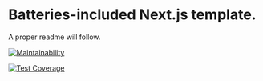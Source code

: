# Batteries-included Next.js template.

A proper readme will follow.

[![Maintainability](https://api.codeclimate.com/v1/badges/8f3ebc720054c443fad2/maintainability)](https://codeclimate.com/github/ljosberinn/personal-react-boilerplate/maintainability)

[![Test Coverage](https://api.codeclimate.com/v1/badges/8f3ebc720054c443fad2/test_coverage)](https://codeclimate.com/github/ljosberinn/personal-react-boilerplate/test_coverage)
